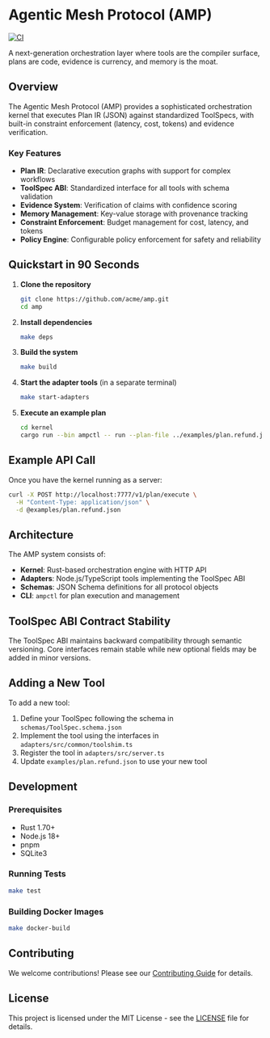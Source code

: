 # Agentic Mesh Protocol (AMP)

[![CI](https://github.com/acme/amp/actions/workflows/ci.yml/badge.svg)](https://github.com/acme/amp/actions/workflows/ci.yml)

A next-generation orchestration layer where tools are the compiler surface, plans are code, evidence is currency, and memory is the moat.

## Overview

The Agentic Mesh Protocol (AMP) provides a sophisticated orchestration kernel that executes Plan IR (JSON) against standardized ToolSpecs, with built-in constraint enforcement (latency, cost, tokens) and evidence verification.

### Key Features

- **Plan IR**: Declarative execution graphs with support for complex workflows
- **ToolSpec ABI**: Standardized interface for all tools with schema validation
- **Evidence System**: Verification of claims with confidence scoring
- **Memory Management**: Key-value storage with provenance tracking
- **Constraint Enforcement**: Budget management for cost, latency, and tokens
- **Policy Engine**: Configurable policy enforcement for safety and reliability

## Quickstart in 90 Seconds

1. **Clone the repository**
   ```bash
   git clone https://github.com/acme/amp.git
   cd amp
   ```

2. **Install dependencies**
   ```bash
   make deps
   ```

3. **Build the system**
   ```bash
   make build
   ```

4. **Start the adapter tools** (in a separate terminal)
   ```bash
   make start-adapters
   ```

5. **Execute an example plan**
   ```bash
   cd kernel
   cargo run --bin ampctl -- run --plan-file ../examples/plan.refund.json --out output.json
   ```

## Example API Call

Once you have the kernel running as a server:

```bash
curl -X POST http://localhost:7777/v1/plan/execute \
  -H "Content-Type: application/json" \
  -d @examples/plan.refund.json
```

## Architecture

The AMP system consists of:

- **Kernel**: Rust-based orchestration engine with HTTP API
- **Adapters**: Node.js/TypeScript tools implementing the ToolSpec ABI
- **Schemas**: JSON Schema definitions for all protocol objects
- **CLI**: `ampctl` for plan execution and management

## ToolSpec ABI Contract Stability

The ToolSpec ABI maintains backward compatibility through semantic versioning. Core interfaces remain stable while new optional fields may be added in minor versions.

## Adding a New Tool

To add a new tool:

1. Define your ToolSpec following the schema in `schemas/ToolSpec.schema.json`
2. Implement the tool using the interfaces in `adapters/src/common/toolshim.ts`
3. Register the tool in `adapters/src/server.ts`
4. Update `examples/plan.refund.json` to use your new tool

## Development

### Prerequisites

- Rust 1.70+
- Node.js 18+
- pnpm
- SQLite3

### Running Tests

```bash
make test
```

### Building Docker Images

```bash
make docker-build
```

## Contributing

We welcome contributions! Please see our [Contributing Guide](CONTRIBUTING.md) for details.

## License

This project is licensed under the MIT License - see the [LICENSE](LICENSE) file for details.